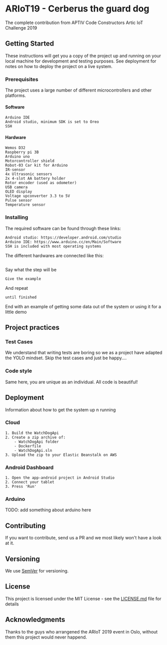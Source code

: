 # ARIoT19 - Cerberus the guard dog
The complete contribution from APTIV Code Constructors Artic IoT Challenge 2019

## Getting Started

These instructions will get you a copy of the project up and running on your local machine for development and testing purposes. See deployment for notes on how to deploy the project on a live system.

### Prerequisites

The project uses a large number of different microcontrollers and other platforms.

#### Software
```
Arduino IDE
Android studio, minimum SDK is set to Oreo
SSH
```

#### Hardware
```
Wemos D32
Raspberry pi 3B
Arduino uno
Motorcontroller shield
Robot-03 Car kit for Arduino
IR-sensor
4x Ultrasonic sensors
2x 4-slot AA battery holder
Rotor encoder (used as odometer)
USB camera
OLED display
Voltage upconverter 3.3 to 5V
Pulse sensor
Temperature sensor
```

### Installing

The required software can be found through these links:
```
Android studio: https://developer.android.com/studio
Arduino IDE: https://www.arduino.cc/en/Main/Software
SSH is included with most operating systems
```

The different hardwares are connected like this:
```

```

Say what the step will be

```
Give the example
```

And repeat

```
until finished
```

End with an example of getting some data out of the system or using it for a little demo

## Project practices

### Test Cases
We understand that writing tests are boring so we as a project have adapted the YOLO mindset.
Skip the test cases and just be happy....

### Code style
Same here, you are unique as an individual. All code is beautiful!

## Deployment
Information about how to get the system up n running

### Cloud
```
1. Build the WatchDogApi
2. Create a zip archive of: 
    - WatchDogApi folder 
    - Dockerfile
    - WatchDogApi.sln
3. Upload the zip to your Elastic Beanstalk on AWS 
```

### Android Dashboard
```
1. Open the app-android project in Android Studio
2. Connect your tablet
3. Press 'Run'
```

### Arduino
TODO: add something about arduino here

## Contributing
If you want to contribute, send us a PR and we most likely won't have a look at it.

## Versioning
We use [SemVer](http://semver.org/) for versioning.

## License

This project is licensed under the MIT License - see the [LICENSE.md](LICENSE.md) file for details

## Acknowledgments
Thanks to the guys who arrangened the ARIoT 2019 event in Oslo, without them this project would never happend.

